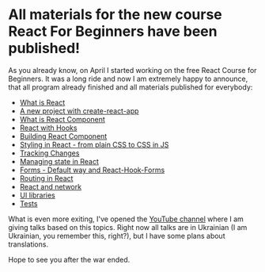 # All materials for the new course React For Beginners have been published!

As you already know, on April I started working on the free React Course for Beginners. It was a long ride and now I am extremely happy to announce, that all program already finished and all materials published for everybody:

- [What is React](https://www.youtube.com/watch?v=fQ_UNyQBiqg)
- [A new project with create-react-app](https://www.youtube.com/watch?v=2r1TW9yPhlQ)
- [What is React Component](https://drag13.io/react-learning-course-short/react-components)
- [React with Hooks](https://drag13.io/react-learning-course-short/react-hooks)
- [Building React Component](https://drag13.io/react-learning-course-short/react-new-component)
- [Styling in React - from plain CSS to CSS in JS](https://drag13.io/react-learning-course-short/react-styling)
- [Tracking Changes](https://drag13.io/react-learning-course-short/react-change-detection)
- [Managing state in React](https://drag13.io/react-learning-course-short/react-state-management)
- [Forms - Default way and React-Hook-Forms](https://drag13.io/react-learning-course-short/react-forms)
- [Routing in React](https://drag13.io/react-learning-course-short/react-router)
- [React and network](https://drag13.io/react-learning-course-short/react-network)
- [UI libraries](https://drag13.io/react-learning-course-short/react-ui-lib)
- [Tests](https://drag13.io/react-learning-course-short/react-testing)

What is even more exiting, I've opened the [YouTube channel](https://www.youtube.com/channel/UCg-txtmOEQ8BniR8008O1mA) where I am giving talks based on this topics. Right now all talks are in Ukrainian (I am Ukrainian, you remember this, right?), but I have some plans about translations.

Hope to see you after the war ended.